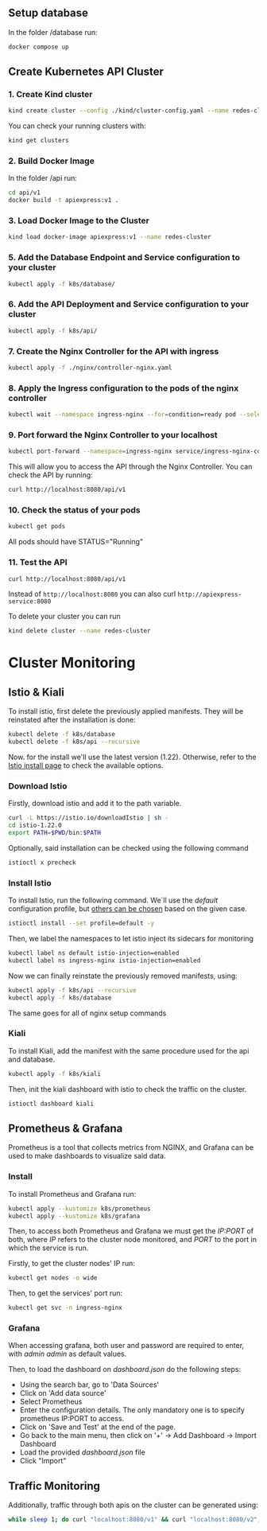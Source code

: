 ## Setup database
In the folder /database run:
```bash
docker compose up
```

## Create Kubernetes API Cluster
### 1. Create Kind cluster
```bash
kind create cluster --config ./kind/cluster-config.yaml --name redes-cluster
```
You can check your running clusters with:
```bash 
kind get clusters 
```
### 2. Build Docker Image
In the folder /api run:
```bash
cd api/v1 
docker build -t apiexpress:v1 .
```

### 3. Load Docker Image to the Cluster
```bash
kind load docker-image apiexpress:v1 --name redes-cluster
```
### 5. Add the Database Endpoint and Service configuration to your cluster
```bash
kubectl apply -f k8s/database/
```
### 6. Add the API Deployment and Service configuration to your cluster
```bash
kubectl apply -f k8s/api/
```
### 7. Create the Nginx Controller for the API with ingress

```bash
kubectl apply -f ./nginx/controller-nginx.yaml
```

### 8. Apply the Ingress configuration to the pods of the nginx controller
```bash
kubectl wait --namespace ingress-nginx --for=condition=ready pod --selector=app.kubernetes.io/component=controller --timeout=180s && kubectl apply -f ./nginx/ingress-nginx.yaml
```

### 9. Port forward the Nginx Controller to your localhost
```bash
kubectl port-forward --namespace=ingress-nginx service/ingress-nginx-controller 8080:80
```
This will allow you to access the API through the Nginx Controller. You can check the API by running:

```bash
curl http://localhost:8080/api/v1
```

### 10. Check the status of your pods
```bash 
kubectl get pods 
```
All pods should have STATUS="Running"
### 11. Test the API
```bash 
curl http://localhost:8080/api/v1
```
Instead of ``http://localhost:8080`` you can also curl ``http://apiexpress-service:8080``

To delete your cluster you can run
```bash
kind delete cluster --name redes-cluster
```

# Cluster Monitoring

## Istio & Kiali

To install istio, first delete the previously applied manifests. They will be reinstated after the installation is done:

```bash
kubectl delete -f k8s/database
kubectl delete -f k8s/api --recursive
```

Now. for the install we'll use the latest version (1.22). Otherwise, refer to the [Istio install page](https://istio.io/latest/docs/setup/getting-started/) to check the available options.

### Download Istio

Firstly, download istio and add it to the path variable.

```sh
curl -L https://istio.io/downloadIstio | sh -
cd istio-1.22.0
export PATH=$PWD/bin:$PATH
```

Optionally, said installation can be checked using the following command

```sh
istioctl x precheck
```

### Install Istio

To install Istio, run the following command. We´ll use the _default_ configuration profile, but [others can be chosen](https://istio.io/latest/docs/setup/additional-setup/config-profiles/) based on the given case.

```sh
istioctl install --set profile=default -y
```

Then, we label the namespaces to let istio inject its sidecars for monitoring

```sh
kubectl label ns default istio-injection=enabled
kubectl label ns ingress-nginx istio-injection=enabled
```

Now we can finally reinstate the previously removed manifests, using:

```sh
kubectl apply -f k8s/api --recursive
kubectl apply -f k8s/database
```

The same goes for all of nginx setup commands

### Kiali

To install Kiali, add the manifest with the same procedure used for the api and database.

```sh
kubectl apply -f k8s/kiali
```
Then, init the kiali dashboard with istio to check the traffic on the cluster.

```sh
istioctl dashboard kiali
```

## Prometheus & Grafana

Prometheus is a tool that collects metrics from NGINX, and Grafana can be used to make dashboards to visualize said data.

### Install

To install Prometheus and Grafana run:

```sh
kubectl apply --kustomize k8s/prometheus
kubectl apply --kustomize k8s/grafana
```

Then, to access both Prometheus and Grafana we must get the *IP:PORT* of both, where *IP* refers to the cluster node monitored, and *PORT* to the port in which the service is run.

Firstly, to get the cluster nodes' IP run:

```bash
kubectl get nodes -o wide
```

Then, to get the services' port run:

```bash
kubectl get svc -n ingress-nginx
```

### Grafana

When accessing grafana, both user and password are required to enter, with _admin_ _admin_ as default values.

Then, to load the dashboard on *dashboard.json* do the following steps:

- Using the search bar, go to 'Data Sources'
- Click on 'Add data source'
- Select Prometheus
- Enter the configuration details. The only mandatory one is to specify prometheus IP:PORT to access.
- Click on 'Save and Test' at the end of the page.
- Go back to the main menu, then click on '+' -> Add Dashboard -> Import Dashboard
- Load the provided _dashboard.json_ file
- Click "Import"

## Traffic Monitoring

Additionally, traffic through both apis on the cluster can be generated using:

```sh
while sleep 1; do curl "localhost:8080/v1" && curl "localhost:8080/v2"; done
```
